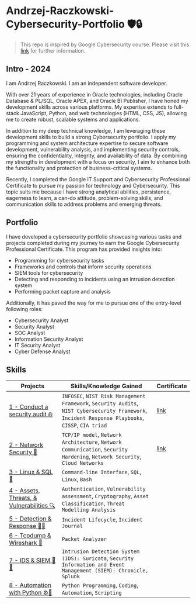 # Andrzej-Raczkowski-Cybersecurity-Portfolio 🛡️🔒

> This repo is inspired by Google Cybersecurity course. Please visit this [link](https://www.coursera.org/google-certificates/cybersecurity-certificate) for further information.

## Intro - 2024

I am Andrzej Raczkowski. I am an independent software developer. 

With over 21 years of experience in Oracle technologies, including Oracle Database & PL/SQL, Oracle APEX, and Oracle BI Publisher, I have honed my development skills across various platforms. My expertise extends to full-stack JavaScript, Python, and web technologies (HTML, CSS, JS), allowing me to create robust, scalable systems and applications.

In addition to my deep technical knowledge, I am leveraging these development skills to build a strong Cybersecurity portfolio. I apply my programming and system architecture expertise to secure software development, vulnerability analysis, and implementing security controls, ensuring the confidentiality, integrity, and availability of data. By combining my strengths in development with a focus on security, I aim to enhance both the functionality and protection of business-critical systems.

Recently, I completed the Google IT Support and Cybersecurity Professional Certificate to pursue my passion for technology and Cybersecurity.  This topic suits me because I have strong analytical abilities, persistence, eagerness to learn, a can-do attitude, problem-solving skills, and communication skills to address problems and emerging threats.

## Portfolio

I have developed a cybersecurity portfolio showcasing various tasks and projects completed during my journey to earn the Google Cybersecurity Professional Certificate. This program has provided insights into:

* Programming for cybersecurity tasks
* Frameworks and controls that inform security operations
* SIEM tools for cybersecurity
* Detecting and responding to incidents using an intrusion detection system
* Performing packet capture and analysis

Additionally, it has paved the way for me to pursue one of the entry-level following roles:

* Cybersecurity Analyst
* Security Analyst
* SOC Analyst
* Information Security Analyst
* IT Security Analyst
* Cyber Defense Analyst

## Skills

Projects | Skills/Knowledge Gained | Certificate
| -------- |------- |------- |
| [1 - Conduct a security audit 🌐](1%20-%20Conduct%20a%20security%20audit) | `INFOSEC`, `NIST Risk Management Framework`, `Security Audits`, `NIST Cybersecurity Framework`, `Incident Response Playbooks`, `CISSP`, `CIA triad`    | [link](https://www.coursera.org/account/accomplishments/verify/HBP5JL6LT5HC) |
| [2 - Network Security 🔑](2%20-%20Network%20Security) | `TCP/IP model`, `Network Architecture`, `Network Communication`, `Security Hardening`, `Network Security`, `Cloud Networks`| [link](https://www.coursera.org/account/accomplishments/verify/HE34A6NK0E74)|
| [3 - Linux & SQL 🐧 ](3%20-%20Linux%20%26%20SQL) | `Command-line Interface`, `SQL`, `Linux`, `Bash` |  |
| [4 - Assets, Threats, & Vulnerabilities  🔍](4%20-%20Assets%2C%20Threats%2C%20%26%20Vulnerabilities) | `Authentication`,  `Vulnerability assessment`, `Cryptography`, `Asset Classification`, `Threat Modelling Analysis`| |
| [5 - Detection & Response 🚨🔥](5%20-%20Detection%20%26%20Response) | `Incident Lifecycle`, `Incident Journal` | |
| [6 - Tcpdump & Wireshark :shark:](6%20-%20Tcpdump%20%26%20Wireshark) | `Packet Analyzer` | |
| [7 - IDS & SIEM  🌟💡](7%20-%20IDS%20%26%20SIEM) | `Intrusion Detection System (IDS): Suricata`, `Security Information and Event Management (SIEM): Chronicle, Splunk` | |
| [8 - Automation with Python ⚙️🐍](8%20-%20Automation%20with%20Python) | `Python Programming`, `Coding`, `Automation`, `Scripting` | |
